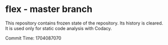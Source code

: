 # flex - master branch

This repository contains frozen state of the repository.
Its history is cleared. It is used only for static code
analysis with Codacy.

Commit Time: 1704087070